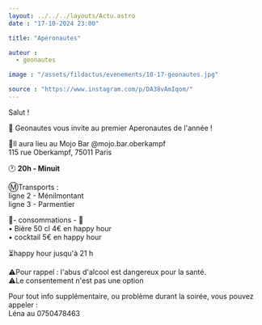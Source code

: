 ```yaml
---
layout: ../../../layouts/Actu.astro
date : "17-10-2024 23:00"

title: "Apéronautes"

auteur :
  - geonautes

image : "/assets/fildactus/evenements/10-17-geonautes.jpg"

source : "https://www.instagram.com/p/DA38vAmIqom/"
---
```


Salut !

🚀 Geonautes vous invite au premier Aperonautes de l'année !

📍Il aura lieu au Mojo Bar @mojo.bar.oberkampf  
115 rue Oberkampf, 75011 Paris

🕐 __20h - Minuit__

Ⓜ️Transports :  
ligne 2 - Ménilmontant  
ligne 3 - Parmentier

🍹- consommations - 🍹  
• Bière 50 cl 4€ en happy hour  
• cocktail 5€ en happy hour

⏳happy hour jusqu'à 21 h

⚠️Pour rappel : l'abus d'alcool est dangereux pour la santé.  
⚠️Le consentement n'est pas une option

Pour tout info supplémentaire, ou problème durant la soirée, vous pouvez appeler :  
Léna au 0750478463
